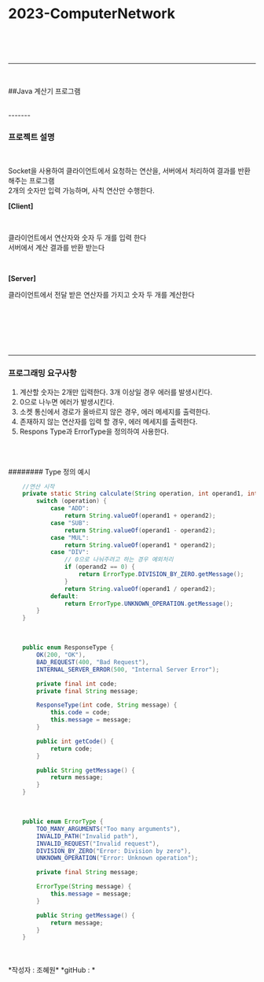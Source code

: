 # 2023-ComputerNetwork

</br>
</br>
</br>

-------
</br>

##Java 계산기 프로그램

</br>
-------
</br>

### 프로젝트 설명
</br>

Socket을 사용하여 클라이언트에서 요청하는 연산을, 서버에서 처리하여 결과를 반환해주는 프로그램    
2개의 숫자만 입력 가능하며, 사칙 연산만 수행한다.    


**[Client]**   

</br>

클라이언트에서 연산자와 숫자 두 개를 입력 한다   
서버에서 계산 결과를 반환 받는다   

</br>

**[Server]**   

클라이언트에서 전달 받은 연산자를 가지고 숫자 두 개를 계산한다   

</br>


</br>
</br>


</br>
</br>

-------------

### 프로그래밍 요구사항

1. 계산할 숫자는 2개만 입력한다. 3개 이상일 경우 에러를 발생시킨다.
2. 0으로 나누면 에러가 발생시킨다.
3. 소켓 통신에서 경로가 올바르지 않은 경우, 에러 메세지를 출력한다.
4. 존재하지 않는 연산자를 입력 할 경우, 에러 메세지를 출력한다.
5. Respons Type과 ErrorType을 정의하여 사용한다.    
</br>
</br>

######## Type 정의 예시

```java
    //연산 시작
    private static String calculate(String operation, int operand1, int operand2) {
        switch (operation) {
            case "ADD":
                return String.valueOf(operand1 + operand2);
            case "SUB":
                return String.valueOf(operand1 - operand2);
            case "MUL":
                return String.valueOf(operand1 * operand2);
            case "DIV":
                // 0으로 나눠주려고 하는 경우 예외처리
                if (operand2 == 0) {
                    return ErrorType.DIVISION_BY_ZERO.getMessage();
                }
                return String.valueOf(operand1 / operand2);
            default:
                return ErrorType.UNKNOWN_OPERATION.getMessage();
        }
    }
```

</br>

```java
    public enum ResponseType {
        OK(200, "OK"),
        BAD_REQUEST(400, "Bad Request"),
        INTERNAL_SERVER_ERROR(500, "Internal Server Error");

        private final int code;
        private final String message;

        ResponseType(int code, String message) {
            this.code = code;
            this.message = message;
        }

        public int getCode() {
            return code;
        }

        public String getMessage() {
            return message;
        }
    }

```

</br>

```java
    public enum ErrorType {
        TOO_MANY_ARGUMENTS("Too many arguments"),
        INVALID_PATH("Invalid path"),
        INVALID_REQUEST("Invalid request"),
        DIVISION_BY_ZERO("Error: Division by zero"),
        UNKNOWN_OPERATION("Error: Unknown operation");

        private final String message;

        ErrorType(String message) {
            this.message = message;
        }

        public String getMessage() {
            return message;
        }
    }
```
</br>
</br>
*작성자 : 조혜원*    
*gitHub : <https://github.com/One-HyeWon>*

